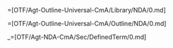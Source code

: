 =[OTF/Agt-Outline-Universal-CmA/Library/NDA/0.md]

=[OTF/Agt-Outline-Universal-CmA/Outline/NDA/0.md]

_=[OTF/Agt-NDA-CmA/Sec/DefinedTerm/0.md]